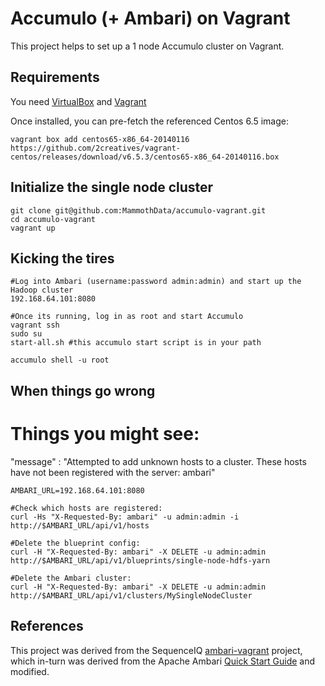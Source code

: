 # Accumulo (+ Ambari) on Vagrant

This project helps to set up a 1 node Accumulo cluster on Vagrant.

## Requirements

You need [VirtualBox](https://www.virtualbox.org/) and [Vagrant](http://www.vagrantup.com/)

Once installed, you can pre-fetch the referenced Centos 6.5 image:
```
vagrant box add centos65-x86_64-20140116 https://github.com/2creatives/vagrant-centos/releases/download/v6.5.3/centos65-x86_64-20140116.box
```


## Initialize the single node cluster

```
git clone git@github.com:MammothData/accumulo-vagrant.git
cd accumulo-vagrant
vagrant up
```

## Kicking the tires

```
#Log into Ambari (username:password admin:admin) and start up the Hadoop cluster
192.168.64.101:8080

#Once its running, log in as root and start Accumulo
vagrant ssh
sudo su
start-all.sh #this accumulo start script is in your path

accumulo shell -u root
```

## When things go wrong

# Things you might see:
"message" : "Attempted to add unknown hosts to a cluster.  These hosts have not been registered with the server: ambari"

```
AMBARI_URL=192.168.64.101:8080

#Check which hosts are registered:
curl -Hs "X-Requested-By: ambari" -u admin:admin -i http://$AMBARI_URL/api/v1/hosts

#Delete the blueprint config:
curl -H "X-Requested-By: ambari" -X DELETE -u admin:admin http://$AMBARI_URL/api/v1/blueprints/single-node-hdfs-yarn

#Delete the Ambari cluster:
curl -H "X-Requested-By: ambari" -X DELETE -u admin:admin http://$AMBARI_URL/api/v1/clusters/MySingleNodeCluster
```

## References

This project was derived from the SequenceIQ [ambari-vagrant](https://github.com/sequenceiq/ambari-vagrant) project, which in-turn was derived from the Apache Ambari [Quick Start Guide](https://cwiki.apache.org/confluence/display/AMBARI/Quick+Start+Guide) and modified.

